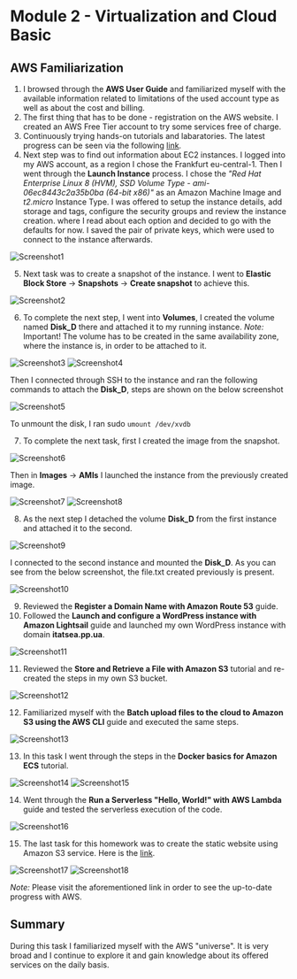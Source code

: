 # Module 2 - Virtualization and Cloud Basic
## AWS Familiarization
1. I browsed through the __AWS User Guide__ and familiarized myself with the available information related to limitations of the used account
type as well as about the cost and billing.
2. The first thing that has to be done - registration on the AWS website. I created an AWS Free Tier account to try some services free of charge.
3. Continuously trying hands-on tutorials and labaratories. The latest progress can be seen via the following [link](http://m.obukhovskyi.s3-website.eu-central-1.amazonaws.com "AWS Progress").
4. Next step was to find out information about EC2 instances. I logged into my AWS account, as a region I chose the Frankfurt eu-central-1. 
Then I went through the __Launch Instance__ process. I chose the _"Red Hat Enterprise Linux 8 (HVM), SSD Volume Type - ami-06ec8443c2a35b0ba (64-bit x86)"_ 
as an Amazon Machine Image and _t2.micro_ Instance Type. I was offered to setup the instance details, add storage and tags, configure the 
security groups and review the instance creation.
where I read about each option and decided to go with the defaults for now. 
I saved the pair of private keys, which were used to connect to the instance afterwards. 

![Screenshot1](https://github.com/Soubi8/DevOps_online_Vinnytsia_2022Q1Q2/blob/main/m2/task2.2/Screenshots/1.jpg)

5. Next task was to create a snapshot of the instance. I went to __Elastic Block Store__ -> __Snapshots__ -> __Create snapshot__ to achieve this.

![Screenshot2](https://github.com/Soubi8/DevOps_online_Vinnytsia_2022Q1Q2/blob/main/m2/task2.2/Screenshots/2.jpg)

6. To complete the next step, I went into __Volumes__, I created the volume named __Disk_D__ there and attached it
to my running instance. 
_Note:_ Important! The volume has to be created in the same availability zone, where the instance is, in order to be attached to it.

![Screenshot3](https://github.com/Soubi8/DevOps_online_Vinnytsia_2022Q1Q2/blob/main/m2/task2.2/Screenshots/3.jpg)
![Screenshot4](https://github.com/Soubi8/DevOps_online_Vinnytsia_2022Q1Q2/blob/main/m2/task2.2/Screenshots/4.jpg)

Then I connected through SSH to the instance and ran the following commands to attach the __Disk_D__, steps are shown on the below screenshot

![Screenshot5](https://github.com/Soubi8/DevOps_online_Vinnytsia_2022Q1Q2/blob/main/m2/task2.2/Screenshots/5.jpg)

To unmount the disk, I ran sudo `umount /dev/xvdb`

7. To complete the next task, first I created the image from the snapshot.

![Screenshot6](https://github.com/Soubi8/DevOps_online_Vinnytsia_2022Q1Q2/blob/main/m2/task2.2/Screenshots/6.jpg)

Then in __Images__ -> __AMIs__ I launched the instance from the previously created image.

![Screenshot7](https://github.com/Soubi8/DevOps_online_Vinnytsia_2022Q1Q2/blob/main/m2/task2.2/Screenshots/7.jpg)
![Screenshot8](https://github.com/Soubi8/DevOps_online_Vinnytsia_2022Q1Q2/blob/main/m2/task2.2/Screenshots/8.jpg)

8. As the next step I detached the volume __Disk_D__ from the first instance and attached it to the second. 

![Screenshot9](https://github.com/Soubi8/DevOps_online_Vinnytsia_2022Q1Q2/blob/main/m2/task2.2/Screenshots/9.jpg)

I connected to the second instance and mounted the __Disk_D__. As you can see from the below screenshot, the file.txt created previously 
is present. 

![Screenshot10](https://github.com/Soubi8/DevOps_online_Vinnytsia_2022Q1Q2/blob/main/m2/task2.2/Screenshots/10.jpg)

9. Reviewed the __Register a Domain Name with Amazon Route 53__ guide.
10. Followed the __Launch and configure a WordPress instance with Amazon Lightsail__ guide and launched my own WordPress instance with domain __itatsea.pp.ua__.

![Screenshot11](https://github.com/Soubi8/DevOps_online_Vinnytsia_2022Q1Q2/blob/main/m2/task2.2/Screenshots/11.jpg)

11. Reviewed the __Store and Retrieve a File with Amazon S3__ tutorial and re-created the steps in my own S3 bucket.

![Screenshot12](https://github.com/Soubi8/DevOps_online_Vinnytsia_2022Q1Q2/blob/main/m2/task2.2/Screenshots/12.jpg)

12. Familiarized myself with the __Batch upload files to the cloud to Amazon S3 using the AWS CLI__ guide and executed the same steps.

![Screenshot13](https://github.com/Soubi8/DevOps_online_Vinnytsia_2022Q1Q2/blob/main/m2/task2.2/Screenshots/13.jpg)

13. In this task I went through the steps in the __Docker basics for Amazon ECS__ tutorial. 

![Screenshot14](https://github.com/Soubi8/DevOps_online_Vinnytsia_2022Q1Q2/blob/main/m2/task2.2/Screenshots/14.jpg)
![Screenshot15](https://github.com/Soubi8/DevOps_online_Vinnytsia_2022Q1Q2/blob/main/m2/task2.2/Screenshots/15.jpg)

14. Went through the __Run a Serverless "Hello, World!" with AWS Lambda__ guide and tested the serverless execution of the code. 

![Screenshot16](https://github.com/Soubi8/DevOps_online_Vinnytsia_2022Q1Q2/blob/main/m2/task2.2/Screenshots/16.jpg)

15. The last task for this homework was to create the static website using Amazon S3 service. 
Here is the [link](http://m.obukhovskyi.s3-website.eu-central-1.amazonaws.com "AWS Progress").

![Screenshot17](https://github.com/Soubi8/DevOps_online_Vinnytsia_2022Q1Q2/blob/main/m2/task2.2/Screenshots/17.jpg)
![Screenshot18](https://github.com/Soubi8/DevOps_online_Vinnytsia_2022Q1Q2/blob/main/m2/task2.2/Screenshots/18.jpg)

_Note:_ Please visit the aforementioned link in order to see the up-to-date progress with AWS.

## Summary
During this task I familiarized myself with the AWS "universe". It is very broad and I continue to explore it and gain knowledge about its offered services on the daily basis.
